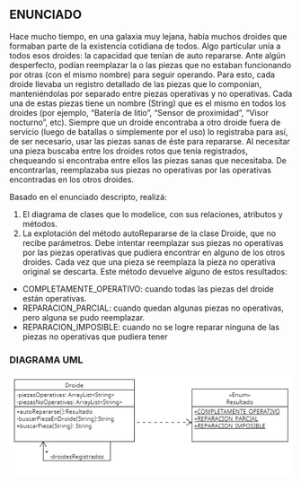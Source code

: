 ## ENUNCIADO

Hace mucho tiempo, en una galaxia muy lejana, había muchos droides que formaban parte de la existencia cotidiana de todos. Algo particular unía a todos esos droides: la capacidad que tenían de auto repararse. Ante algún desperfecto, podían reemplazar la o las piezas que no estaban funcionando por otras (con el mismo nombre) para seguir operando.
Para esto, cada droide llevaba un registro detallado de las piezas que lo componían, manteniéndolas por separado entre piezas operativas y no operativas. Cada una de estas piezas tiene un nombre (String) que es el mismo en todos los droides (por ejemplo, “Batería de litio”, “Sensor de proximidad”, 
“Visor nocturno”, etc). 
Siempre que un droide encontraba a otro droide fuera de servicio (luego de batallas o simplemente por el uso) lo registraba para así, de ser necesario, usar las piezas sanas de éste para repararse. Al necesitar una pieza buscaba entre los droides rotos que tenía registrados, chequeando si encontraba entre ellos las piezas sanas que necesitaba. De encontrarlas, reemplazaba sus piezas no operativas por las operativas encontradas en los otros droides.


Basado en el enunciado descripto, realizá:
1. El diagrama de clases que lo modelice, con sus relaciones, atributos y métodos.
2. La explotación del método autoRepararse de la clase Droide, que no recibe parámetros. Debe intentar reemplazar sus piezas no operativas por las piezas operativas que pudiera encontrar en alguno de los otros droides. Cada vez que una pieza se reemplaza la pieza no operativa original se descarta. Este método devuelve alguno de estos resultados:
- COMPLETAMENTE_OPERATIVO: cuando todas las piezas del droide están operativas.
- REPARACION_PARCIAL: cuando quedan algunas piezas no operativas, pero alguna se pudo reemplazar.
- REPARACION_IMPOSIBLE: cuando no se logre reparar ninguna de las piezas no operativas que pudiera tener


### DIAGRAMA UML

![UML](UML.png)
